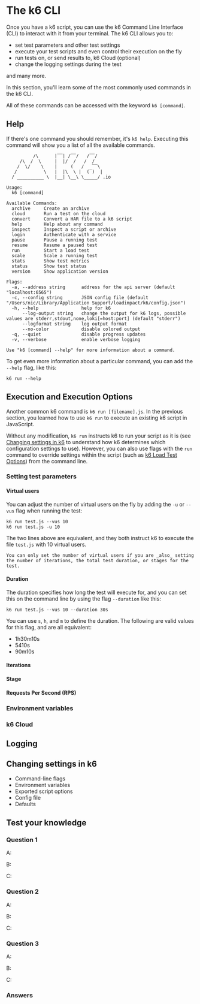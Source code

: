 # The k6 CLI

Once you have a k6 script, you can use the k6 Command Line Interface (CLI) to interact with it from your terminal. The k6 CLI allows you to:
- set test parameters and other test settings
- execute your test scripts and even control their execution on the fly
- run tests on, or send results to, k6 Cloud (optional)
- change the logging settings during the test

and many more. 

In this section, you'll learn some of the most commonly used commands in the k6 CLI.

All of these commands can be accessed with the keyword `k6 [command]`.

## Help

If there's one command you should remember, it's `k6 help`. Executing this command will show you a list of all the available commands. 

```shell
          /\      |‾‾| /‾‾/   /‾‾/
     /\  /  \     |  |/  /   /  /
    /  \/    \    |     (   /   ‾‾\
   /          \   |  |\  \ |  (‾)  |
  / __________ \  |__| \__\ \_____/ .io

Usage:
  k6 [command]

Available Commands:
  archive     Create an archive
  cloud       Run a test on the cloud
  convert     Convert a HAR file to a k6 script
  help        Help about any command
  inspect     Inspect a script or archive
  login       Authenticate with a service
  pause       Pause a running test
  resume      Resume a paused test
  run         Start a load test
  scale       Scale a running test
  stats       Show test metrics
  status      Show test status
  version     Show application version

Flags:
  -a, --address string      address for the api server (default "localhost:6565")
  -c, --config string       JSON config file (default "/Users/nic/Library/Application Support/loadimpact/k6/config.json")
  -h, --help                help for k6
      --log-output string   change the output for k6 logs, possible values are stderr,stdout,none,loki[=host:port] (default "stderr")
      --logformat string    log output format
      --no-color            disable colored output
  -q, --quiet               disable progress updates
  -v, --verbose             enable verbose logging

Use "k6 [command] --help" for more information about a command.
```

To get even more information about a particular command, you can add the `--help` flag, like this:

```shell
k6 run --help
```


## Execution and Execution Options

Another common k6 command is `k6 run [filename].js`. In the previous section, you learned how to use `k6 run` to execute an existing k6 script in JavaScript. 

Without any modification, `k6 run` instructs k6 to run your script as it is (see [Changing settings in k6](The%20k6%20CLI.md#Changing%20settings%20in%20k6) to understand how k6 determines which configuration settings to use). However, you can also use flags with the `run` command to override settings within the script (such as [k6 Load Test Options](k6%20Load%20Test%20Options.md)) from the command line.

### Setting test parameters

#### Virtual users

You can adjust the number of virtual users on the fly by adding the `-u` or `--vus` flag when running the test:

```shell
k6 run test.js --vus 10
k6 run test.js -u 10
```

The two lines above are equivalent, and they both instruct k6 to execute the file `test.js` with 10 virtual users.

```ad-warning
You can only set the number of virtual users if you are _also_ setting the number of iterations, the total test duration, or stages for the test.
```

#### Duration

The duration specifies how long the test will execute for, and you can set this on the command line by using the flag `--duration` like this:

```shell
k6 run test.js --vus 10 --duration 30s
```

You can use `s`, `h`, and `m` to define the duration. The following are valid values for this flag, and are all equivalent:
- 1h30m10s
- 5410s
- 90m10s

#### Iterations



#### Stage

#### Requests Per Second (RPS)

### Environment variables

### k6 Cloud




## Logging


## Changing settings in k6



- Command-line flags
- Environment variables
- Exported script options
- Config file
- Defaults
## Test your knowledge

### Question 1



A: 

B: 

C: 

### Question 2



A: 

B: 

C: 

### Question 3



A: 

B: 

C: 

### Answers

